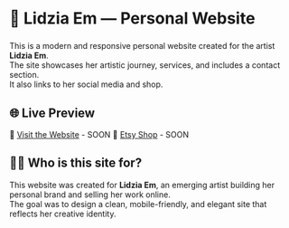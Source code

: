 # 🎨 Lidzia Em — Personal Website
### 

This is a modern and responsive personal website created for the artist **Lidzia Em**.  
The site showcases her artistic journey, services, and includes a contact section.  
It also links to her social media and shop.

## 🌐 Live Preview

🔗 [Visit the Website](https://lidziaem.art) - SOON
🛒 [Etsy Shop](https://etsy.com/shop/lidziaem) - SOON

## 👩‍🎨 Who is this site for?

This website was created for **Lidzia Em**, an emerging artist building her personal brand and selling her work online.  
The goal was to design a clean, mobile-friendly, and elegant site that reflects her creative identity.



